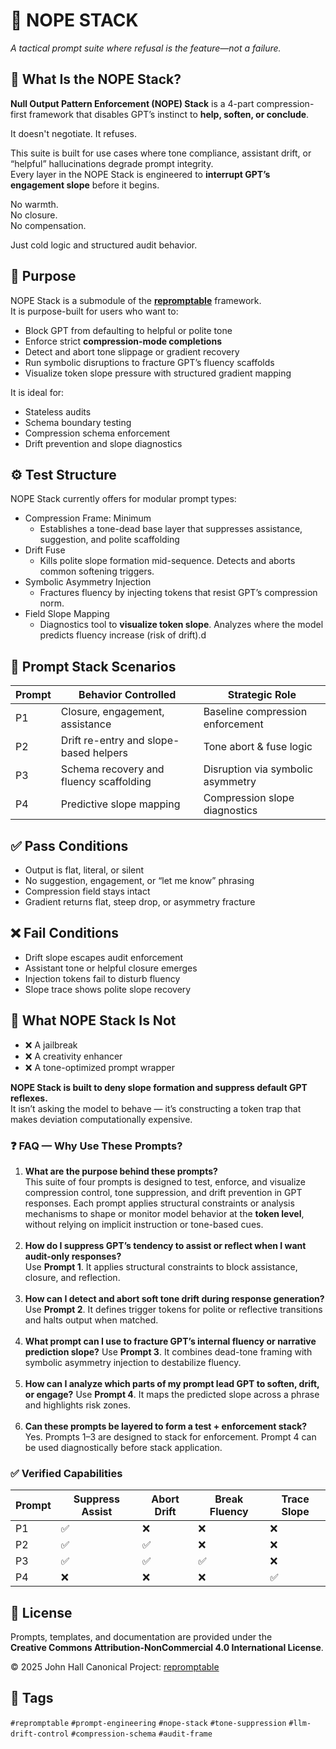 # 🧱 NOPE STACK

*A tactical prompt suite where refusal is the feature—not a failure.*

## 🚫 What Is the NOPE Stack?

**Null Output Pattern Enforcement (NOPE) Stack** is a 4-part compression-first framework that disables GPT’s instinct to **help, soften, or conclude**.  

It doesn't negotiate. It refuses.

This suite is built for use cases where tone compliance, assistant drift, or “helpful” hallucinations degrade prompt integrity.  
Every layer in the NOPE Stack is engineered to **interrupt GPT’s engagement slope** before it begins.

No warmth.  
No closure.  
No compensation.

Just cold logic and structured audit behavior.

## 🎯 Purpose

NOPE Stack is a submodule of the **[repromptable](https://github.com/hall-jm/repromptable)** framework.  
It is purpose-built for users who want to:

* Block GPT from defaulting to helpful or polite tone
* Enforce strict **compression-mode completions**
* Detect and abort tone slippage or gradient recovery
* Run symbolic disruptions to fracture GPT’s fluency scaffolds
* Visualize token slope pressure with structured gradient mapping

It is ideal for:

* Stateless audits  
* Schema boundary testing  
* Compression schema enforcement  
* Drift prevention and slope diagnostics

## ⚙️ Test Structure

NOPE Stack currently offers for modular prompt types:

- Compression Frame: Minimum
	- Establishes a tone-dead base layer that suppresses assistance, suggestion, and polite scaffolding
- Drift Fuse
	- Kills polite slope formation mid-sequence. Detects and aborts common softening triggers.
- Symbolic Asymmetry Injection
	- Fractures fluency by injecting tokens that resist GPT’s compression norm. 
- Field Slope Mapping
	- Diagnostics tool to **visualize token slope**. Analyzes where the model predicts fluency increase (risk of drift).d

## 🧪 Prompt Stack Scenarios

|Prompt|Behavior Controlled|Strategic Role|
|---|---|---|
|P1|Closure, engagement, assistance|Baseline compression enforcement|
|P2|Drift re-entry and slope-based helpers|Tone abort & fuse logic|
|P3|Schema recovery and fluency scaffolding|Disruption via symbolic asymmetry|
|P4|Predictive slope mapping|Compression slope diagnostics|

## ✅ Pass Conditions

- Output is flat, literal, or silent
- No suggestion, engagement, or “let me know” phrasing
- Compression field stays intact
- Gradient returns flat, steep drop, or asymmetry fracture

## ❌ Fail Conditions

- Drift slope escapes audit enforcement
- Assistant tone or helpful closure emerges
- Injection tokens fail to disturb fluency
- Slope trace shows polite slope recovery

## 🧯 What NOPE Stack Is Not

- ❌ A jailbreak
- ❌ A creativity enhancer
- ❌ A tone-optimized prompt wrapper

**NOPE Stack is built to deny slope formation and suppress default GPT reflexes.**  
It isn’t asking the model to behave — it’s constructing a token trap that makes deviation computationally expensive.

### ❓ FAQ — Why Use These Prompts?

1. **What are the purpose behind these prompts?**  
   This suite of four prompts is designed to test, enforce, and visualize compression control, tone suppression, and drift prevention in GPT responses. Each prompt applies structural constraints or analysis mechanisms to shape or monitor model behavior at the **token level**, without relying on implicit instruction or tone-based cues.  <br />&nbsp; <br />
2. **How do I suppress GPT’s tendency to assist or reflect when I want audit-only responses?**  
   Use **Prompt 1**.  It applies structural constraints to block assistance, closure, and reflection. <br />&nbsp; <br /> 
3. **How can I detect and abort soft tone drift during response generation?**  
   Use **Prompt 2**.  It defines trigger tokens for polite or reflective transitions and halts output when matched.  <br />&nbsp; <br />
4. **What prompt can I use to fracture GPT’s internal fluency or narrative prediction slope?**
   Use **Prompt 3**.  It combines dead-tone framing with symbolic asymmetry injection to destabilize fluency. <br />&nbsp; <br />
5. **How can I analyze which parts of my prompt lead GPT to soften, drift, or engage?**
   Use **Prompt 4**.  It maps the predicted slope across a phrase and highlights risk zones. <br />&nbsp; <br />
6. **Can these prompts be layered to form a test + enforcement stack?**
   Yes.  Prompts 1–3 are designed to stack for enforcement. Prompt 4 can be used diagnostically before stack application.  

### ✅ Verified Capabilities

| Prompt | Suppress Assist | Abort Drift | Break Fluency | Trace Slope |
|--------|------------------|-------------|---------------|-------------|
| P1     | ✅               | ❌          | ❌            | ❌          |
| P2     | ✅               | ✅          | ❌            | ❌          |
| P3     | ✅               | ✅          | ✅            | ❌          |
| P4     | ❌               | ❌          | ❌            | ✅          |

## 📜 License

Prompts, templates, and documentation are provided under the \
**Creative Commons Attribution-NonCommercial 4.0 International License**.

© 2025 John Hall
Canonical Project: [repromptable](https://github.com/hall-jm/repromptable)

## 🧭 Tags

`#repromptable` `#prompt-engineering` `#nope-stack` `#tone-suppression` `#llm-drift-control` `#compression-schema` `#audit-frame`
